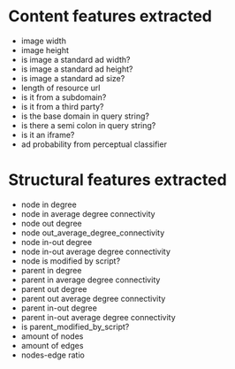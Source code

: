 # Content features extracted
* image width
* image height
* is image a standard ad width?
* is image a standard ad height?
* is image a standard ad size?
* length of resource url
* is it from a subdomain?
* is it from a third party?
* is the base domain in query string?
* is there a semi colon in query string?
* is it an iframe?
* ad probability from perceptual classifier

# Structural features extracted
* node in degree
* node in average degree connectivity
* node out degree
* node out_average_degree_connectivity
* node in-out degree
* node in-out average degree connectivity
* node is modified by script?
* parent in degree
* parent in average degree connectivity
* parent out degree
* parent out average degree connectivity
* parent in-out degree
* parent in-out average degree connectivity
* is parent_modified_by_script?
* amount of nodes
* amount of edges
* nodes-edge ratio